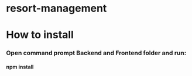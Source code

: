 # resort-management

<h1>How to install</h1>
<h3>Open command prompt Backend and Frontend folder and run:</h3>
<h4>npm install</h4>

